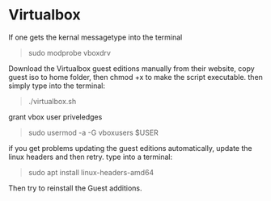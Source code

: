 
# Virtualbox 


If one gets the kernal messagetype into the terminal

> sudo modprobe vboxdrv


Download the Virtualbox guest editions manually from their website, copy guest iso to home folder, then chmod +x to make the script executable. then simply
type into the terminal: 

> ./virtualbox.sh 

grant vbox user priveledges

> sudo usermod -a -G vboxusers $USER

if you get problems updating the guest editions automatically, update the linux headers and then retry. type into a terminal:

> sudo apt install linux-headers-amd64

Then try to reinstall the Guest additions. 
